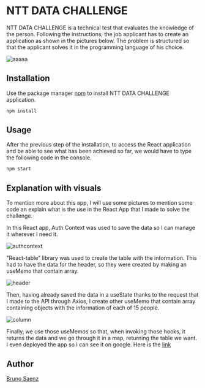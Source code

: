 # NTT DATA CHALLENGE

NTT DATA CHALLENGE is a technical test that evaluates the knowledge of the person. Following the instructions; the job applicant has to create an application as shown in the pictures below. The problem is structured so that the applicant solves it in the programming language of his choice.

![aaaaa](https://user-images.githubusercontent.com/103700965/218245127-fe086da2-a6b0-4b82-b149-4617fc1beec0.png)


## Installation

Use the package manager [npm](https://docs.npmjs.com/cli/v8/commands/npm-install) to install NTT DATA CHALLENGE application.

```bash
npm install
```

## Usage

After the previous step of the installation, to access the React application and be able to see what has been achieved so far, we would have to type the following code in the console.

```bash
npm start
```

## Explanation with visuals

To mention more about this app, I will use some pictures to mention some code an explain what is the use in the React App that I made to solve the challenge.

In this React app, Auth Context was used to save the data so I can manage it wherever I need it.

![authcontext](https://user-images.githubusercontent.com/103700965/218244882-4959b66c-6a48-4a3b-8b76-61d914784d70.png)

"React-table" library was used to create the table with the information. This had to have the data for the header, so they were created by making an useMemo that contain array.

![header](https://user-images.githubusercontent.com/103700965/218244912-6f6455b5-e8ff-42c8-8a01-809a4d986fd5.png)

Then, having already saved the data in a useState thanks to the request that I made to the API through Axios, I create other useMemo that contain array containing objects with the information of each of 15 people.

![column](https://user-images.githubusercontent.com/103700965/218244914-521f9ed8-5b4c-4131-8003-f8836fad042d.png)

Finally, we use those useMemos so that, when invoking those hooks, it returns the data and we go through it in a map, returning the table we want. I even deployed the app so I can see it on google. Here is the [link](https://nttdata-challenge.netlify.app)


## Author
[Bruno Saenz](https://github.com/Brunosz19)
